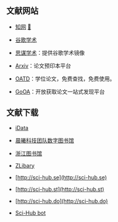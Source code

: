 ## 文献网站

- [知网](https://www.cnki.net/) [🔐](/zy/知网账号.md)

- [谷歌学术](https://scholar.google.com/)

- [思谋学术](https://ac.scmor.com/)：提供谷歌学术镜像

- [Arxiv](https://arxiv.org/)：论文预印本平台


- [OATD](https://oatd.org/)：学位论文，免费查找，免费使用。

- [GoOA](http://gooa.las.ac.cn/)：开放获取论文一站式发现平台

## 文献下载

- [iData](https://www.cn-ki.net/)

- [晨曦科技团队数字图书馆](https://31sanyi.neocities.org/zwsjk.html)

- [浙江图书馆](https://www.zjlib.cn/)

- [ZLibary](http://libgen.bban.top/)

- [http://sci-hub.se](http://sci-hub.se)

- [http://sci-hub.st](http://sci-hub.st)

- [http://sci-hub.do](http://sci-hub.do)

- [Sci-Hub bot](https://t.me/scihubot)

